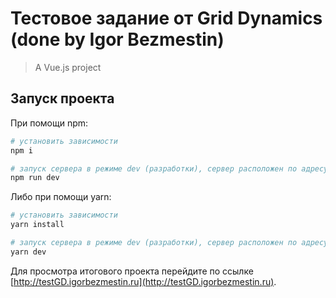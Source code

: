 # Тестовое задание от Grid Dynamics (done by Igor Bezmestin)

> A Vue.js project

## Запуск проекта

При помощи npm:

``` bash
# установить зависимости
npm i

# запуск сервера в режиме dev (разработки), сервер расположен по адресу localhost:8080
npm run dev

```

Либо при помощи yarn:

``` bash
# установить зависимости
yarn install

# запуск сервера в режиме dev (разработки), сервер расположен по адресу localhost:8080
yarn dev

```
Для просмотра итогового проекта перейдите по ссылке [http://testGD.igorbezmestin.ru](http://testGD.igorbezmestin.ru).